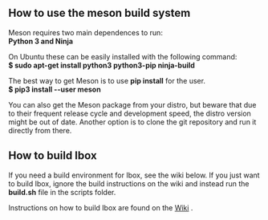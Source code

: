 ## **How to use the meson build system**
Meson requires two main dependences to run: \
**Python 3 and Ninja** 

On Ubuntu these can be easily installed with the following command: \
**$ sudo apt-get install python3 python3-pip ninja-build**

The best way to get Meson is to use **pip install** for the user. \
**$ pip3 install --user meson**

You can also get the Meson package from your distro, but beware that due to their frequent release cycle and development speed, the distro version might be out of date. Another option is to clone the git repository and run it directly from there.

## **How to build Ibox**
If you need a build environment for Ibox, see the wiki below. If you just want to build Ibox, ignore the build instructions on the wiki and instead run the **build.sh** file in the scripts folder.

Instructions on how to build Ibox are found on the [Wiki](https://github.com/beyondsociety/ibox/wiki) .
